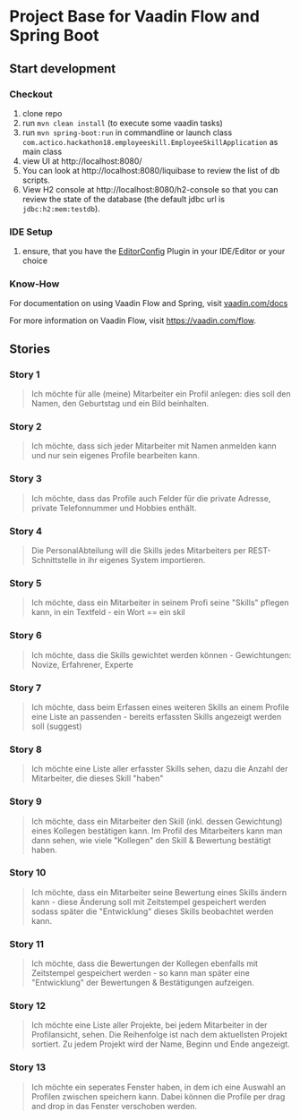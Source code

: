 # Project Base for Vaadin Flow and Spring Boot

## Start development

### Checkout
1. clone repo
1. run `mvn clean install` (to execute some vaadin tasks)
1. run `mvn spring-boot:run` in commandline or launch class `com.actico.hackathon18.employeeskill.EmployeeSkillApplication` as main class
1. view UI at http://localhost:8080/
1. You can look at http://localhost:8080/liquibase to review the list of db scripts.
1. View H2 console at http://localhost:8080/h2-console so that you can review the state of the database (the default jdbc url is `jdbc:h2:mem:testdb`).

### IDE Setup

1. ensure, that you have the [EditorConfig](https://editorconfig.org) Plugin in your IDE/Editor or your choice

### Know-How

For documentation on using Vaadin Flow and Spring, visit [vaadin.com/docs](https://vaadin.com/docs/v10/flow/spring/tutorial-spring-basic.html)

For more information on Vaadin Flow, visit https://vaadin.com/flow.

## Stories

### Story 1

>Ich möchte für alle (meine) Mitarbeiter ein Profil anlegen: dies soll den Namen, den Geburtstag und ein Bild beinhalten.

### Story 2

>Ich möchte, dass sich jeder Mitarbeiter mit Namen anmelden kann und nur sein eigenes Profile bearbeiten kann.

### Story 3

>Ich möchte, dass das Profile auch Felder für die private Adresse, private Telefonnummer und Hobbies enthält.

### Story 4

>Die PersonalAbteilung will die Skills jedes Mitarbeiters per REST-Schnittstelle in ihr eigenes System importieren.

### Story 5

>Ich möchte, dass ein Mitarbeiter in seinem Profi seine "Skills" pflegen kann, in ein Textfeld - ein Wort == ein skil

### Story 6

>Ich möchte, dass die Skills gewichtet werden können - Gewichtungen: Novize, Erfahrener, Experte

### Story 7

>Ich möchte, dass beim Erfassen eines weiteren Skills an einem Profile eine Liste an passenden - bereits erfassten Skills angezeigt werden soll (suggest)

### Story 8

>Ich möchte eine Liste aller erfasster Skills sehen, dazu die Anzahl der Mitarbeiter, die dieses Skill "haben"

### Story 9

>Ich möchte, dass ein Mitarbeiter den Skill (inkl. dessen Gewichtung) eines Kollegen bestätigen kann. Im Profil des Mitarbeiters kann man dann sehen, wie viele "Kollegen" den Skill & Bewertung bestätigt haben.

### Story 10


>Ich möchte, dass ein Mitarbeiter seine Bewertung eines Skills ändern kann - diese Änderung soll mit Zeitstempel gespeichert werden sodass später die "Entwicklung" dieses Skills beobachtet werden kann.

### Story 11


>Ich möchte, dass die Bewertungen der Kollegen ebenfalls mit Zeitstempel gespeichert werden - so kann man später eine "Entwicklung" der Bewertungen & Bestätigungen aufzeigen.

### Story 12

>Ich möchte eine Liste aller Projekte, bei jedem Mitarbeiter in der Profilansicht, sehen. Die Reihenfolge ist nach dem aktuellsten Projekt sortiert. Zu jedem Projekt wird der Name, Beginn und Ende angezeigt.

### Story 13

>Ich möchte ein seperates Fenster haben, in dem ich eine Auswahl an Profilen zwischen speichern kann. Dabei können die Profile per drag and drop in das Fenster verschoben werden.
